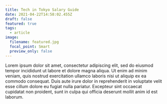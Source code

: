 ```yaml
---
title: Tech in Tokyo Salary Guide
date: 2021-04-22T14:58:02.455Z
draft: false
featured: true
tags:
  - article
image:
  filename: featured.jpg
  focal_point: Smart
  preview_only: false
---
```

Lorem ipsum dolor sit amet, consectetur adipiscing elit, sed do eiusmod tempor incididunt ut labore et dolore magna aliqua. Ut enim ad minim veniam, quis nostrud exercitation ullamco laboris nisi ut aliquip ex ea commodo consequat. Duis aute irure dolor in reprehenderit in voluptate velit esse cillum dolore eu fugiat nulla pariatur. Excepteur sint occaecat cupidatat non proident, sunt in culpa qui officia deserunt mollit anim id est laborum.